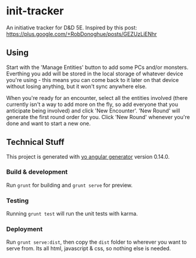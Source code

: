 # init-tracker

An initiative tracker for D&D 5E. Inspired by this post: https://plus.google.com/+RobDonoghue/posts/GEZUzLiENhr

## Using

Start with the 'Manage Entities' button to add some PCs and/or monsters. Everthing
you add will be stored in the local storage of whatever device you're using - this
means you can come back to it later on that device without losing anything, but
it won't sync anywhere else.

When you're ready for an encounter, select all the entities involved (there 
currently isn't a way to add more on the fly, so add everyone that you anticipate
being involved) and click 'New Encounter'. 'New Round' will generate the first
round order for you. Click 'New Round' whenever you're done and want to start
a new one.

## Technical Stuff

This project is generated with [yo angular generator](https://github.com/yeoman/generator-angular)
version 0.14.0.

### Build & development

Run `grunt` for building and `grunt serve` for preview.

### Testing

Running `grunt test` will run the unit tests with karma.

### Deployment

Run `grunt serve:dist`, then copy the `dist` folder to wherever you want to serve
from. Its all html, javascript & css, so nothing else is needed.